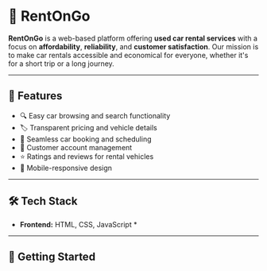 # 🚗 RentOnGo

**RentOnGo** is a web-based platform offering **used car rental services** with a focus on **affordability**, **reliability**, and **customer satisfaction**. Our mission is to make car rentals accessible and economical for everyone, whether it's for a short trip or a long journey.

---

## 🌟 Features

- 🔍 Easy car browsing and search functionality
- 🏷️ Transparent pricing and vehicle details
- 📆 Seamless car booking and scheduling
- 🧾 Customer account management
- ⭐ Ratings and reviews for rental vehicles
- 📱 Mobile-responsive design

---

## 🛠️ Tech Stack

- **Frontend:** HTML, CSS, JavaScript *
---

## 🚀 Getting Started


